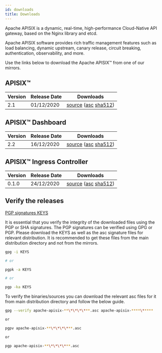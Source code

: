 ```yaml
---
id: downloads
title: Downloads
---
```

Apache APISIX is a dynamic, real-time, high-performance Cloud-Native API gateway, based on the Nginx library and etcd.

Apache APISIX software provides rich traffic management features such as load balancing, dynamic upstream, canary release, circuit breaking, authentication, observability, and more.

Use the links below to download the Apache APISIX™ from one of our mirrors.

## APISIX™

| Version | Release Date | Downloads                                                                                                                                                                                                                                                                                                             |
| ------- | ------------ | --------------------------------------------------------------------------------------------------------------------------------------------------------------------------------------------------------------------------------------------------------------------------------------------------------------------- |
| 2.1     | 01/12/2020   | [source](https://www.apache.org/dyn/closer.cgi/apisix/2.1/apache-apisix-2.1-src.tgz) ([asc](https://downloads.apache.org/apisix/2.1/apache-apisix-2.1-src.tgz.asc) [sha512](https://downloads.apache.org/apisix/2.1/apache-apisix-2.1-src.tgz.sha512))

## APISIX™ Dashboard

| Version | Release Date | Downloads                                                                                                                                                                                                                                                                                                       |
| ------- | ------------ | --------------------------------------------------------------------------------------------------------------------------------------------------------------------------------------------------------------------------------------------------------------------------------------------------------------- |
| 2.2     | 16/12/2020   | [source](https://www.apache.org/dyn/closer.cgi/apisix/apisix-dashboard-2.2/apache-apisix-dashboard-2.2-src.tgz) ([asc](https://downloads.apache.org/apisix/apisix-dashboard-2.2/apache-apisix-dashboard-2.2-src.tgz.asc) [sha512](https://downloads.apache.org/apisix/apisix-dashboard-2.2/apache-apisix-dashboard-2.2-src.tgz.sha512)) |

## APISIX™ Ingress Controller

| Version | Release Date | Downloads                                                                                                                                                                                                                                                                                                       |
| ------- | ------------ | --------------------------------------------------------------------------------------------------------------------------------------------------------------------------------------------------------------------------------------------------------------------------------------------------------------- |
| 0.1.0     | 24/12/2020   | [source](https://www.apache.org/dyn/closer.cgi/apisix/apisix-ingress-controller-0.1.0/apache-apisix-ingress-controller-0.1.0-rc2-src.tar.gz) ([asc](https://downloads.apache.org/apisix/apisix-ingress-controller-0.1.0/apache-apisix-ingress-controller-0.1.0-src.tar.gz.asc) [sha512](https://downloads.apache.org/apisix/apisix-ingress-controller-0.1.0/apache-apisix-ingress-controller-0.1.0-src.tar.gz.sha512)) |

## Verify the releases

[PGP signatures KEYS](https://downloads.apache.org/apisix/KEYS)

It is essential that you verify the integrity of the downloaded files using the PGP or SHA signatures. The PGP signatures can be verified using GPG or PGP. Please download the KEYS as well as the asc signature files for relevant distribution. It is recommended to get these files from the main distribution directory and not from the mirrors.

```sh
gpg -i KEYS

# or

pgpk -a KEYS

# or

pgp -ka KEYS
```

To verify the binaries/sources you can download the relevant asc files for it from main distribution directory and follow the below guide.

```sh
gpg --verify apache-apisix-**\*\*\*\***.asc apache-apisix-****\*****

or

pgpv apache-apisix-**\*\*\*\***.asc

or

pgp apache-apisix-**\*\*\*\***.asc
```
